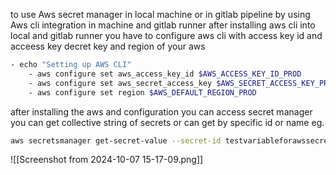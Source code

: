 to use Aws secret manager in local machine or in gitlab pipeline by using Aws cli integration in machine and gitlab runner
after installing aws cli into local and gitlab runner you have to configure aws cli with access key id and acceess key decret key and region of your aws

```bash
- echo "Setting up AWS CLI"
    - aws configure set aws_access_key_id $AWS_ACCESS_KEY_ID_PROD
    - aws configure set aws_secret_access_key $AWS_SECRET_ACCESS_KEY_PROD
    - aws configure set region $AWS_DEFAULT_REGION_PROD
```


after installing the aws and configuration you can access secret manager you can get collective string of secrets or can get by specific id or name eg.


```bash
aws secretsmanager get-secret-value --secret-id testvariableforawssecreate --query 'SecretString' --output text

```

![[Screenshot from 2024-10-07 15-17-09.png]]